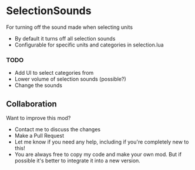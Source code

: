 # SelectionSounds
For turning off the sound made when selecting units
* By default it turns off all selection sounds
* Configurable for specific units and categories in selection.lua

### TODO
* Add UI to select categories from
* Lower volume of selection sounds (possible?)
* Change the sounds

## Collaboration
Want to improve this mod?

* Contact me to discuss the changes
* Make a Pull Request
* Let me know if you need any help, including if you're completely new to this!
* You are always free to copy my code and make your own mod. But if possible it's better to integrate it into a new version.
